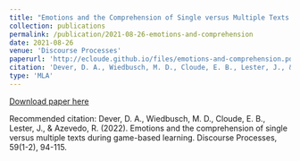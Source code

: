 ```yaml
---
title: "Emotions and the Comprehension of Single versus Multiple Texts during Game-based Learning"
collection: publications
permalink: /publication/2021-08-26-emotions-and-comprehension
date: 2021-08-26
venue: 'Discourse Processes'
paperurl: 'http://ecloude.github.io/files/emotions-and-comprehension.pdf'
citation: 'Dever, D. A., Wiedbusch, M. D., Cloude, E. B., Lester, J., &amp; Azevedo, R. (2022). Emotions and the comprehension of single versus multiple texts during game-based learning. Discourse Processes, 59(1-2), 94-115.'
type: 'MLA'
---
```

[Download paper here](http://ecloude.github.io/files/emotions-and-comprehension.pdf)

Recommended citation: Dever, D. A., Wiedbusch, M. D., Cloude, E. B., Lester, J., & Azevedo, R. (2022). Emotions and the comprehension of single versus multiple texts during game-based learning. Discourse Processes, 59(1-2), 94-115.

